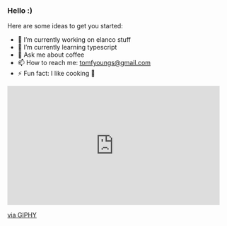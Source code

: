 ### Hello :)

Here are some ideas to get you started:

- 🔭 I’m currently working on elanco stuff
- 🌱 I’m currently learning typescript
- 💬 Ask me about coffee
- 📫 How to reach me: tomfyoungs@gmail.com
- ⚡ Fun fact: I like cooking 🍰

<iframe src="https://giphy.com/embed/13UZisxBxkjPwI" width="480" height="269" frameBorder="0" class="giphy-embed" allowFullScreen></iframe><p><a href="https://giphy.com/gifs/cheezburger-coding-cheezburgernerds-13UZisxBxkjPwI">via GIPHY</a></p>
